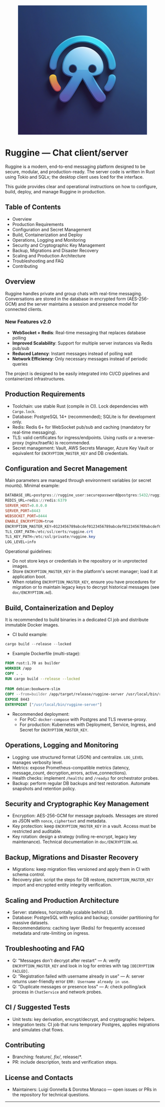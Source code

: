 <p align="center">
	<img src="./img/ruggineImage.png" alt="Ruggine logo" width="420" />
</p>

# Ruggine — Chat client/server

Ruggine is a modern, end-to-end messaging platform designed to be secure, modular, and production-ready. The server code is written in Rust using Tokio and SQLx; the desktop client uses Iced for the interface.

This guide provides clear and operational instructions on how to configure, build, deploy, and manage Ruggine in production.

## Table of Contents
- Overview
- Production Requirements
- Configuration and Secret Management
- Build, Containerization and Deploy
- Operations, Logging and Monitoring
- Security and Cryptographic Key Management
- Backup, Migrations and Disaster Recovery
- Scaling and Production Architecture
- Troubleshooting and FAQ
- Contributing

## Overview
Ruggine handles private and group chats with real-time messaging. Conversations are stored in the database in encrypted form (AES-256-GCM) and the server maintains a session and presence model for connected clients.

### New Features v2.0
- **WebSocket + Redis**: Real-time messaging that replaces database polling
- **Improved Scalability**: Support for multiple server instances via Redis pub/sub
- **Reduced Latency**: Instant messages instead of polling wait
- **Network Efficiency**: Only necessary messages instead of periodic queries

The project is designed to be easily integrated into CI/CD pipelines and containerized infrastructures.

## Production Requirements
- Toolchain: use stable Rust (compile in CI). Lock dependencies with `Cargo.lock`.
- Database: PostgreSQL 14+ (recommended); SQLite is for development only.
- Redis: Redis 6+ for WebSocket pub/sub and caching (mandatory for real-time messaging).
- TLS: valid certificates for ingress/endpoints. Using rustls or a reverse-proxy (nginx/traefik) is recommended.
- Secret management: Vault, AWS Secrets Manager, Azure Key Vault or equivalent for `ENCRYPTION_MASTER_KEY` and DB credentials.

## Configuration and Secret Management
Main parameters are managed through environment variables (or secret mounts). Minimal example:

```powershell
DATABASE_URL=postgres://ruggine_user:securepassword@postgres:5432/ruggine
REDIS_URL=redis://redis:6379
SERVER_HOST=0.0.0.0
SERVER_PORT=8443
WEBSOCKET_PORT=8444
ENABLE_ENCRYPTION=true
ENCRYPTION_MASTER_KEY=0123456789abcdef0123456789abcdef0123456789abcdef0123456789abcdef
TLS_CERT_PATH=/etc/ssl/certs/ruggine.crt
TLS_KEY_PATH=/etc/ssl/private/ruggine.key
LOG_LEVEL=info
```

Operational guidelines:
- Do not store keys or credentials in the repository or in unprotected images.
- Store `ENCRYPTION_MASTER_KEY` in the platform's secret manager; load it at application boot.
- When rotating `ENCRYPTION_MASTER_KEY`, ensure you have procedures for migration or to maintain legacy keys to decrypt historical messages (see `doc/ENCRYPTION.md`).

## Build, Containerization and Deploy
It is recommended to build binaries in a dedicated CI job and distribute immutable Docker images.

- CI build example:

```powershell
cargo build --release --locked
```

- Example Dockerfile (multi-stage):

```dockerfile
FROM rust:1.70 as builder
WORKDIR /app
COPY . .
RUN cargo build --release --locked

FROM debian:bookworm-slim
COPY --from=builder /app/target/release/ruggine-server /usr/local/bin/ruggine-server
EXPOSE 8443
ENTRYPOINT ["/usr/local/bin/ruggine-server"]
```

- Recommended deployment:
	- For PoC: `docker-compose` with Postgres and TLS reverse-proxy.
	- For production: Kubernetes with Deployment, Service, Ingress, and Secret for `ENCRYPTION_MASTER_KEY`.

## Operations, Logging and Monitoring
- Logging: use structured format (JSON) and centralize. `LOG_LEVEL` manages verbosity level.
- Metrics: expose Prometheus-compatible metrics (latency, message_count, decryption_errors, active_connections).
- Health checks: implement `/healthz` and `/readyz` for orchestrator probes.
- Backup: perform regular DB backups and test restoration. Automate snapshots and retention policy.

## Security and Cryptographic Key Management
- Encryption: AES-256-GCM for message payloads. Messages are stored as JSON with `nonce`, `ciphertext` and metadata.
- Key protection: keep `ENCRYPTION_MASTER_KEY` in a vault. Access must be restricted and auditable.
- Key rotation: design a strategy (rolling re-encrypt, legacy key maintenance). Technical documentation in `doc/ENCRYPTION.md`.

## Backup, Migrations and Disaster Recovery
- Migrations: keep migration files versioned and apply them in CI with schema control.
- Recovery plan: script the steps for DB restore, `ENCRYPTION_MASTER_KEY` import and encrypted entity integrity verification.

## Scaling and Production Architecture
- Server: stateless, horizontally scalable behind LB.
- Database: PostgreSQL with replica and backup; consider partitioning for massive datasets.
- Recommendations: caching layer (Redis) for frequently accessed metadata and rate-limiting on ingress.

## Troubleshooting and FAQ
- Q: "Messages don't decrypt after restart" — A: verify `ENCRYPTION_MASTER_KEY` and look in log for entries with tag `[DECRYPTION FAILED]`.
- Q: "Registration failed with username already in use" — A: server returns user-friendly error `ERR: Username already in use`.
- Q: "Duplicate messages or presence loss" — A: check polling/ack process in `ChatService` and network probes.

## CI / Suggested Tests
- Unit tests: key derivation, encrypt/decrypt, and cryptographic helpers.
- Integration tests: CI job that runs temporary Postgres, applies migrations and simulates chat flows.

## Contributing
- Branching: feature/*, fix/*, release/*.
- PR: include description, tests and verification steps.

## License and Contacts
- Maintainers: Luigi Gonnella & Dorotea Monaco — open issues or PRs in the repository for technical questions.

---